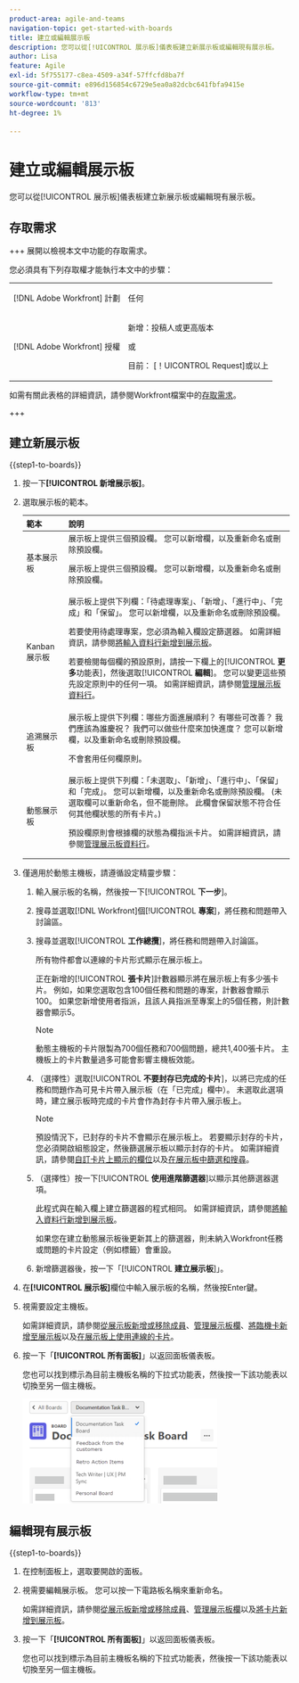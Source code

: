 ```yaml
---
product-area: agile-and-teams
navigation-topic: get-started-with-boards
title: 建立或編輯展示板
description: 您可以從[!UICONTROL 展示板]儀表板建立新展示板或編輯現有展示板。
author: Lisa
feature: Agile
exl-id: 5f755177-c8ea-4509-a34f-57ffcfd8ba7f
source-git-commit: e896d156854c6729e5ea0a82dcbc641fbfa9415e
workflow-type: tm+mt
source-wordcount: '813'
ht-degree: 1%

---
```


# 建立或編輯展示板

<!-- Audited: 12/2023 -->

您可以從[!UICONTROL 展示板]儀表板建立新展示板或編輯現有展示板。

## 存取需求

+++ 展開以檢視本文中功能的存取需求。

您必須具有下列存取權才能執行本文中的步驟：

<table style="table-layout:auto"> 
 <col> 
 <col> 
 <tbody> 
  <tr> 
   <td role="rowheader">[!DNL Adobe Workfront] 計劃</td> 
   <td> <p>任何</p> </td> 
  </tr> 
    <tr> 
   <td role="rowheader">[!DNL Adobe Workfront] 授權</td> 
   <td> <p>新增：投稿人或更高版本 </p>
 <p>或</p> 
<p>目前： [！UICONTROL Request]或以上 </p> 
</td> 
  </tr>
 </tbody> 
</table>

如需有關此表格的詳細資訊，請參閱Workfront檔案中的[存取需求](/help/quicksilver/administration-and-setup/add-users/access-levels-and-object-permissions/access-level-requirements-in-documentation.md)。

+++

## 建立新展示板

{{step1-to-boards}}

1. 按一下&#x200B;**[!UICONTROL 新增展示板]**。

1. 選取展示板的範本。

   | 範本 | 說明 |
   |---------|----------|
   | 基本展示板 | 展示板上提供三個預設欄。 您可以新增欄，以及重新命名或刪除預設欄。 <p>展示板上提供三個預設欄。 您可以新增欄，以及重新命名或刪除預設欄。 |
   | Kanban 展示板 | 展示板上提供下列欄：「待處理專案」、「新增」、「進行中」、「完成」和「保留」。 您可以新增欄，以及重新命名或刪除預設欄。<p>若要使用待處理專案，您必須為輸入欄設定篩選器。 如需詳細資訊，請參閱[將輸入資料行新增到展示板](/help/quicksilver/agile/use-boards-agile-planning-tools/add-intake-column-to-board.md)。 <p>若要檢閱每個欄的預設原則，請按一下欄上的&#x200B;[!UICONTROL **更多**&#x200B;功能表]，然後選取&#x200B;[!UICONTROL **編輯**]。 您可以變更這些預先設定原則中的任何一項。 如需詳細資訊，請參閱[管理展示板資料行](/help/quicksilver/agile/get-started-with-boards/manage-board-columns.md)。 |
   | 追溯展示板 | 展示板上提供下列欄：哪些方面進展順利？ 有哪些可改善？ 我們應該為誰慶祝？ 我們可以做些什麼來加快進度？ 您可以新增欄，以及重新命名或刪除預設欄。 <p>不會套用任何欄原則。 |
   | 動態展示板 | 展示板上提供下列欄：「未選取」、「新增」、「進行中」、「保留」和「完成」。 您可以新增欄，以及重新命名或刪除預設欄。 (未選取欄可以重新命名，但不能刪除。 此欄會保留狀態不符合任何其他欄狀態的所有卡片。) <p>預設欄原則會根據欄的狀態為欄指派卡片。 如需詳細資訊，請參閱[管理展示板資料行](/help/quicksilver/agile/get-started-with-boards/manage-board-columns.md)。 |

1. 僅適用於動態主機板，請遵循設定精靈步驟：

   1. 輸入展示板的名稱，然後按一下&#x200B;[!UICONTROL **下一步**]。
   1. 搜尋並選取[!DNL Workfront]個&#x200B;[!UICONTROL **專案**]，將任務和問題帶入討論區。
   1. 搜尋並選取&#x200B;[!UICONTROL **工作總攬**]，將任務和問題帶入討論區。

      所有物件都會以連線的卡片形式顯示在展示板上。

      正在新增的&#x200B;[!UICONTROL **張卡片**]&#x200B;計數器顯示將在展示板上有多少張卡片。 例如，如果您選取包含100個任務和問題的專案，計數器會顯示100。 如果您新增使用者指派，且該人員指派至專案上的5個任務，則計數器會顯示5。

      >[!NOTE]
      >
      >動態主機板的卡片限製為700個任務和700個問題，總共1,400張卡片。 主機板上的卡片數量過多可能會影響主機板效能。

   1. （選擇性）選取&#x200B;[!UICONTROL **不要封存已完成的卡片**]，以將已完成的任務和問題作為可見卡片帶入展示板（在「已完成」欄中）。 未選取此選項時，建立展示板時完成的卡片會作為封存卡片帶入展示板上。

      >[!NOTE]
      >
      >預設情況下，已封存的卡片不會顯示在展示板上。 若要顯示封存的卡片，您必須開啟組態設定，然後篩選展示板以顯示封存的卡片。 如需詳細資訊，請參閱[自訂卡片上顯示的欄位](/help/quicksilver/agile/get-started-with-boards/customize-fields-on-card.md)以及[在展示板中篩選和搜尋](/help/quicksilver/agile/get-started-with-boards/filter-search-in-board.md)。

   1. （選擇性）按一下&#x200B;[!UICONTROL **使用進階篩選器**]&#x200B;以顯示其他篩選器選項。

      此程式與在輸入欄上建立篩選器的程式相同。 如需詳細資訊，請參閱[將輸入資料行新增到展示板](/help/quicksilver/agile/use-boards-agile-planning-tools/add-intake-column-to-board.md)。

      如果您在建立動態展示板後更新其上的篩選器，則未納入Workfront任務或問題的卡片設定（例如標籤）會重設。

   1. 新增篩選器後，按一下「[!UICONTROL **建立展示板**]」。

1. 在&#x200B;**[!UICONTROL 展示板]**&#x200B;欄位中輸入展示板的名稱，然後按Enter鍵。
1. 視需要設定主機板。

   如需詳細資訊，請參閱[從展示板新增或移除成員](../../agile/get-started-with-boards/add-members-to-board.md)、[管理展示板欄](../../agile/get-started-with-boards/manage-board-columns.md)、[將臨機卡新增至展示板](../../agile/get-started-with-boards/add-card-to-board.md)以及[在展示板上使用連線的卡片](/help/quicksilver/agile/get-started-with-boards/connected-cards.md)。

1. 按一下「**[!UICONTROL 所有面板]**」以返回面板儀表板。

   您也可以找到標示為目前主機板名稱的下拉式功能表，然後按一下該功能表以切換至另一個主機板。

   ![看板清單](assets/boards-button-list-of-boards-350x188.png)

## 編輯現有展示板

{{step1-to-boards}}

1. 在控制面板上，選取要開啟的面板。
1. 視需要編輯展示板。 您可以按一下電路板名稱來重新命名。

   如需詳細資訊，請參閱[從展示板新增或移除成員](../../agile/get-started-with-boards/add-members-to-board.md)、[管理展示板欄](../../agile/get-started-with-boards/manage-board-columns.md)以及[將卡片新增到展示板](../../agile/get-started-with-boards/add-card-to-board.md)。

1. 按一下「**[!UICONTROL 所有面板]**」以返回面板儀表板。

   您也可以找到標示為目前主機板名稱的下拉式功能表，然後按一下該功能表以切換至另一個主機板。

